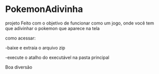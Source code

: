 # PokemonAdivinha
<p>projeto Feito com o objetivo de funcionar como um jogo, onde você tem que adivinhar o pokemon que aparece na tela</p>
<p>como acessar:</p>
<p>-baixe e extraia o arquivo zip</p>
<p>-execute o atalho do executável na pasta principal</p>
<p>Boa diversão</p>
